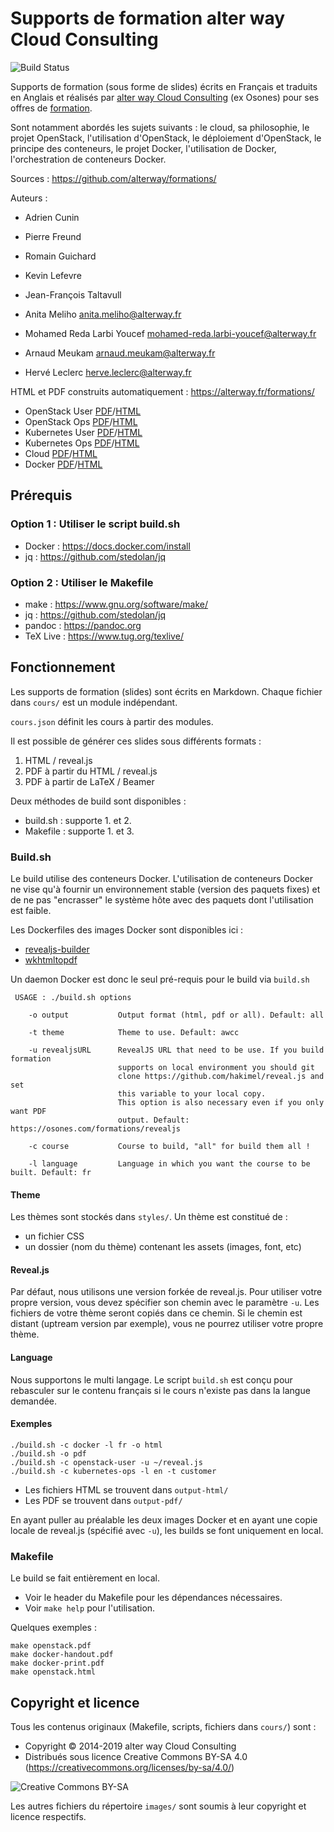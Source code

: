 # Supports de formation alter way Cloud Consulting

![Build Status](https://codebuild.eu-west-1.amazonaws.com/badges?uuid=eyJlbmNyeXB0ZWREYXRhIjoiUkRNdlZtY2JhbVlPb3ZJaDExeXlwT2hjRVhocmRVUGRQRnZtZCsyM0g4RGp2WHZKMzhUWUcxd0xSWVJncUNzRllCTFJBZmwrMTE5Q01iN0d5MEQ2aVZZPSIsIml2UGFyYW1ldGVyU3BlYyI6ImpzWHAzUXJDVUd5MlAxQzQiLCJtYXRlcmlhbFNldFNlcmlhbCI6MX0%3D&branch=master)

Supports de formation (sous forme de slides) écrits en Français et traduits en Anglais et réalisés par [alter way Cloud Consulting](https://alterway.fr/) (ex Osones) pour ses offres de [formation](https://formation.alterway.fr/cloud/).

Sont notamment abordés les sujets suivants : le cloud, sa philosophie, le projet OpenStack, l'utilisation d'OpenStack, le déploiement d'OpenStack, le principe des conteneurs, le projet Docker, l'utilisation de Docker, l'orchestration de conteneurs Docker.

Sources : <https://github.com/alterway/formations/>

Auteurs :

* Adrien Cunin
* Pierre Freund
* Romain Guichard
* Kevin Lefevre
* Jean-François Taltavull
  
* Anita Meliho <anita.meliho@alterway.fr>
* Mohamed Reda Larbi Youcef <mohamed-reda.larbi-youcef@alterway.fr>
* Arnaud Meukam <arnaud.meukam@alterway.fr>
* Hervé Leclerc <herve.leclerc@alterway.fr>

HTML et PDF construits automatiquement : <https://alterway.fr/formations/>

* OpenStack User [PDF](https://osones.com/formations/pdf/openstack-user.fr.pdf)/[HTML](https://osones.com/formations/openstack-user.fr.html)
* OpenStack Ops [PDF](https://osones.com/formations/pdf/openstack-ops.fr.pdf)/[HTML](https://osones.com/formations/openstack-ops.fr.html)
* Kubernetes User [PDF](https://osones.com/formations/pdf/kubernetes-user.fr.pdf)/[HTML](https://osones.com/formations/kubernetes-user.fr.html)
* Kubernetes Ops [PDF](https://osones.com/formations/pdf/kubernetes-ops.fr.pdf)/[HTML](https://osones.com/formations/kubernetes-ops.fr.html)
* Cloud [PDF](https://osones.com/formations/pdf/cloud.fr.pdf)/[HTML](https://osones.com/formations/cloud.fr.html)
* Docker [PDF](https://osones.com/formations/pdf/docker.fr.pdf)/[HTML](https://osones.com/formations/docker.fr.html)

## Prérequis


### Option 1 : Utiliser le script build.sh

* Docker : <https://docs.docker.com/install>
* jq : <https://github.com/stedolan/jq>

### Option 2 : Utiliser le Makefile

* make : <https://www.gnu.org/software/make/>
* jq : <https://github.com/stedolan/jq>
* pandoc : <https://pandoc.org>
* TeX Live : <https://www.tug.org/texlive/>

## Fonctionnement

Les supports de formation (slides) sont écrits en Markdown. Chaque fichier dans `cours/` est un module indépendant.

`cours.json` définit les cours à partir des modules.

Il est possible de générer ces slides sous différents formats :

1. HTML / reveal.js
2. PDF à partir du HTML / reveal.js
3. PDF à partir de LaTeX / Beamer

Deux méthodes de build sont disponibles :

* build.sh : supporte 1. et 2.
* Makefile : supporte 1. et 3.

### Build.sh

Le build utilise des conteneurs Docker.
L'utilisation de conteneurs Docker ne vise qu'à fournir un environnement stable (version des paquets fixes)
et de ne pas "encrasser" le système hôte avec des paquets dont l'utilisation est faible.

Les Dockerfiles des images Docker sont disponibles ici :

- [revealjs-builder](https://hub.docker.com/r/alterway/revealjs-builder)
- [wkhtmltopdf](https://hub.docker.com/r/alterway/wkhtmltopdf)

Un daemon Docker est donc le seul pré-requis pour le build via `build.sh`

```
 USAGE : ./build.sh options

    -o output           Output format (html, pdf or all). Default: all

    -t theme            Theme to use. Default: awcc

    -u revealjsURL      RevealJS URL that need to be use. If you build formation
                        supports on local environment you should git
                        clone https://github.com/hakimel/reveal.js and set
                        this variable to your local copy.
                        This option is also necessary even if you only want PDF
                        output. Default: https://osones.com/formations/revealjs

    -c course           Course to build, "all" for build them all !

    -l language         Language in which you want the course to be built. Default: fr
```

#### Theme

Les thèmes sont stockés dans `styles/`. Un thème est constitué de :

- un fichier CSS
- un dossier (nom du thème) contenant les assets (images, font, etc)

#### Reveal.js

Par défaut, nous utilisons une version forkée de reveal.js. Pour utiliser votre
propre version, vous devez spécifier son chemin avec le paramètre `-u`. Les
fichiers de votre thème seront copiés dans ce chemin. Si le chemin est distant
(uptream version par exemple), vous ne pourrez utiliser votre propre thème.

#### Language

Nous supportons le multi langage. Le script `build.sh` est conçu pour
rebasculer sur le contenu français si le cours n'existe pas dans la langue
demandée.

#### Exemples


```console
./build.sh -c docker -l fr -o html
./build.sh -o pdf
./build.sh -c openstack-user -u ~/reveal.js
./build.sh -c kubernetes-ops -l en -t customer
```

- Les fichiers HTML se trouvent dans `output-html/`
- Les PDF se trouvent dans `output-pdf/`

En ayant puller au préalable les deux images Docker et en ayant une copie
locale de reveal.js (spécifié avec `-u`), les builds se font uniquement en
local.

### Makefile

Le build se fait entièrement en local.

* Voir le header du Makefile pour les dépendances nécessaires.
* Voir `make help` pour l'utilisation.

Quelques exemples :

```console
make openstack.pdf
make docker-handout.pdf
make docker-print.pdf
make openstack.html
```

## Copyright et licence

Tous les contenus originaux (Makefile, scripts, fichiers dans `cours/`) sont :

* Copyright © 2014-2019 alter way Cloud Consulting
* Distribués sous licence Creative Commons BY-SA 4.0 (<https://creativecommons.org/licenses/by-sa/4.0/>)

![Creative Commons BY-SA](https://mirrors.creativecommons.org/presskit/buttons/88x31/png/by-sa.png)

Les autres fichiers du répertoire `images/` sont soumis à leur copyright et licence respectifs.

